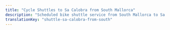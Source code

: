 ```yaml
---
title: "Cycle Shuttles to Sa Calobra from South Mallorca"
description: "Scheduled bike shuttle service from South Mallorca to Sa Calobra. Ride one way, shuttle back."
translationKey: "shuttle-sa-calobra-from-south"
---
```


<!-- Content will be added later -->
